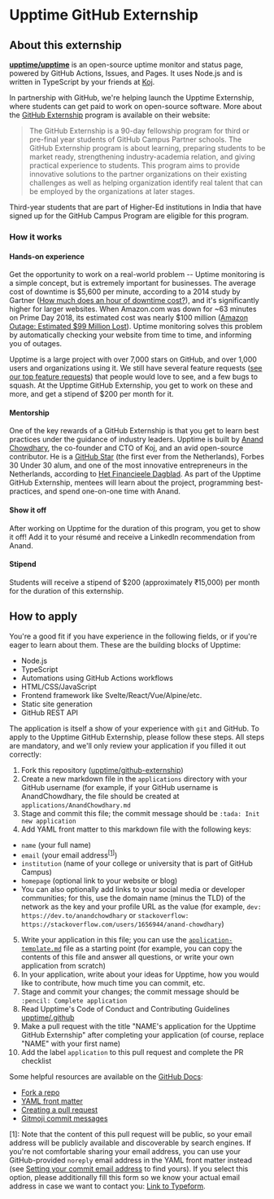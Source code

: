 # Upptime GitHub Externship

## About this externship

**[upptime/upptime](https://github.com/upptime/upptime)** is an open-source uptime monitor and status page, powered by GitHub Actions, Issues, and Pages. It uses Node.js and is written in TypeScript by your friends at [Koj](https://github.com/koj-co).

In partnership with GitHub, we're helping launch the Upptime Externship, where students can get paid to work on open-source software. More about the [GitHub Externship](https://github-externships.github.io/externship/) program is available on their website:

> The GitHub Externship is a 90-day fellowship program for third or pre-final year students of GitHub Campus Partner schools. The GitHub Externship program is about learning, preparing students to be market ready, strengthening industry-academia relation, and giving practical experience to students. This program aims to provide innovative solutions to the partner organizations on their existing challenges as well as helping organization identify real talent that can be employed by the organizations at later stages.

Third-year students that are part of Higher-Ed institutions in India that have signed up for the GitHub Campus Program are eligible for this program.

### How it works

#### Hands-on experience

Get the opportunity to work on a real-world problem -- Uptime monitoring is a simple concept, but is extremely important for businesses. The average cost of downtime is $5,600 per minute, according to a 2014 study by Gartner ([How much does an hour of downtime cost?](https://www.gartner.com/en/documents/1192213/q-a-how-much-does-an-hour-of-downtime-cost-)), and it's significantly higher for larger websites. When Amazon.com was down for ~63 minutes on Prime Day 2018, its estimated cost was nearly $100 million ([Amazon Outage: Estimated $99 Million Lost](https://techmonitor.ai/techonology/cloud/amazon-outage-lost-sales)). Uptime monitoring solves this problem by automatically checking your website from time to time, and informing you of outages.

Upptime is a large project with over 7,000 stars on GitHub, and over 1,000 users and organizations using it. We still have several feature requests ([see our top feature requests](https://github.com/upptime/upptime/discussions/categories/ideas?discussions_q=is%3Aunanswered+sort%3Atop+category%3AIdeas)) that people would love to see, and a few bugs to squash. At the Upptime GitHub Externship, you get to work on these and more, and get a stipend of $200 per month for it.

#### Mentorship

One of the key rewards of a GitHub Externship is that you get to learn best practices under the guidance of industry leaders. Upptime is built by [Anand Chowdhary](https://github.com/AnandChowdhary), the co-founder and CTO of Koj, and an avid open-source contributor. He is a [GitHub Star](https://stars.github.com/profiles/anandchowdhary/) (the first ever from the Netherlands), Forbes 30 Under 30 alum, and one of the most innovative entrepreneurs in the Netherlands, according to [Het Financieele Dagblad](https://www.utoday.nl/news/64978/nominatie-voor-ondernemende-student-anand-chowdhary). As part of the Upptime GitHub Externship, mentees will learn about the project, programming best-practices, and spend one-on-one time with Anand.

#### Show it off

After working on Upptime for the duration of this program, you get to show it off! Add it to your résumé and receive a LinkedIn recommendation from Anand.

#### Stipend

Students will receive a stipend of $200 (approximately ₹15,000) per month for the duration of this externship.

## How to apply

You're a good fit if you have experience in the following fields, or if you're eager to learn about them. These are the building blocks of Upptime:

- Node.js
- TypeScript
- Automations using GitHub Actions workflows
- HTML/CSS/JavaScript
- Frontend framework like Svelte/React/Vue/Alpine/etc.
- Static site generation
- GitHub REST API

The application is itself a show of your experience with `git` and GitHub. To apply to the Upptime GitHub Externship, please follow these steps. All steps are mandatory, and we'll only review your application if you filled it out correctly:

1. Fork this repository ([upptime/github-externship](https://github.com/upptime/github-externship))
2. Create a new markdown file in the `applications` directory with your GitHub username (for example, if your GitHub username is AnandChowdhary, the file should be created at `applications/AnandChowdhary.md`
3. Stage and commit this file; the commit message should be `:tada: Init new application`
4. Add YAML front matter to this markdown file with the following keys:

- `name` (your full name)
- `email` (your email address<sup>[[1]](#email-privacy-footnote)</sup>)
- `institution` (name of your college or university that is part of GitHub Campus)
- `homepage` (optional link to your website or blog)
- You can also optionally add links to your social media or developer communities; for this, use the domain name (minus the TLD) of the network as the key and your profile URL as the value (for example, `dev: https://dev.to/anandchowdhary` or `stackoverflow: https://stackoverflow.com/users/1656944/anand-chowdhary`)

5. Write your application in this file; you can use the [`application-template.md`](./application-template.md) file as a starting point (for example, you can copy the contents of this file and answer all questions, or write your own application from scratch)
6. In your application, write about your ideas for Upptime, how you would like to contribute, how much time you can commit, etc.
7. Stage and commit your changes; the commit message should be `:pencil: Complete application`
8. Read Upptime's Code of Conduct and Contributing Guidelines [upptime/.github](https://github.com/upptime/.github)
9. Make a pull request with the title "NAME's application for the Upptime GitHub Externship" after completing your application (of course, replace "NAME" with your first name)
10. Add the label `application` to this pull request and complete the PR checklist

Some helpful resources are available on the [GitHub Docs](https://docs.github.com):

- [Fork a repo](https://docs.github.com/en/github/getting-started-with-github/fork-a-repo)
- [YAML front matter](https://assemble.io/docs/YAML-front-matter.html)
- [Creating a pull request](https://docs.github.com/en/github/collaborating-with-issues-and-pull-requests/creating-a-pull-request)
- [Gitmoji commit messages](https://github.com/carloscuesta/gitmoji)

<a name="email-privacy-footnote">[1]</a>: Note that the content of this pull request will be public, so your email address will be publicly available and discoverable by search engines. If you're not comfortable sharing your email address, you can use your GitHub-provided `noreply` email address in the YAML front matter instead (see [Setting your commit email address](https://docs.github.com/en/github/setting-up-and-managing-your-github-user-account/setting-your-commit-email-address) to find yours). If you select this option, please additionally fill this form so we know your actual email address in case we want to contact you: [Link to Typeform](https://link.koj.co/upptime-externship-email).
